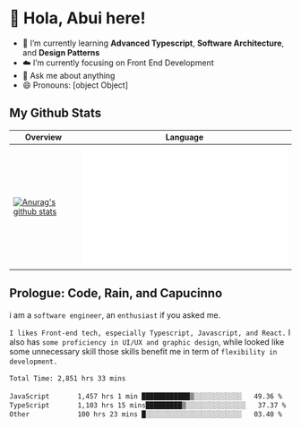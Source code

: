# 👋 Hola, Abui here!

- 🌱 I’m currently learning **Advanced Typescript**, **Software Architecture**, and **Design Patterns**
- ☁️ I’m currently focusing on Front End Development
- 💬 Ask me about anything
- 😄 Pronouns: [object Object]

## My Github Stats

| Overview | Language |
| --- | --- |
|[![Anurag's github stats](https://github-readme-stats.vercel.app/api?username=abui-am&count_private=true)](https://github.com/anuraghazra/github-readme-stats)|![Language](https://raw.githubusercontent.com/abui-am/stats/c6455f656dfce7acd3951e5ec5b25d72af0b2ee3/generated/languages.svg)|

## Prologue: Code, Rain, and Capucinno
i am a `software engineer`, an `enthusiast` if you asked me. 

`I likes Front-end tech, especially Typescript, Javascript, and React.` I also has `some proficiency in UI/UX and graphic design`, while looked like some unnecessary skill those skills benefit me in term of `flexibility in development.`


<!--START_SECTION:waka-->

```text
Total Time: 2,851 hrs 33 mins

JavaScript       1,457 hrs 1 min ████████████▒░░░░░░░░░░░░   49.36 %
TypeScript       1,103 hrs 15 mins█████████▒░░░░░░░░░░░░░░░   37.37 %
Other            100 hrs 23 mins █░░░░░░░░░░░░░░░░░░░░░░░░   03.40 %
```

<!--END_SECTION:waka-->
